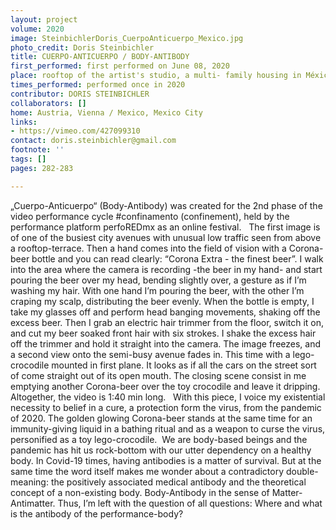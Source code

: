 ```yaml
---
layout: project
volume: 2020
image: SteinbichlerDoris_CuerpoAnticuerpo_Mexico.jpg
photo_credit: Doris Steinbichler
title: CUERPO-ANTICUERPO / BODY-ANTIBODY
first_performed: first performed on June 08, 2020
place: rooftop of the artist's studio, a multi- family housing in México City
times_performed: performed once in 2020
contributor: DORIS STEINBICHLER
collaborators: []
home: Austria, Vienna / Mexico, Mexico City
links:
- https://vimeo.com/427099310
contact: doris.steinbichler@gmail.com
footnote: ''
tags: []
pages: 282-283

---
```


„Cuerpo-Anticuerpo“ (Body-Antibody) was created for the 2nd phase of the video performance cycle #confinamento (confinement), held by the performance platform perfoREDmx as an online festival.
 
The first image is of one of the busiest city avenues with unusual low traffic seen from above a rooftop-terrace. Then a hand comes into the field of vision with a Corona-beer bottle and you can read clearly: “Corona Extra - the finest beer”. I walk into the area where the camera is recording -the beer in my hand- and start pouring the beer over my head, bending slightly over, a gesture as if I’m washing my hair. With one hand I’m pouring the beer, with the other I’m craping my scalp, distributing the beer evenly. When the bottle is empty, I take my glasses off and perform head banging movements, shaking off the excess beer. Then I grab an electric hair trimmer from the floor, switch it on, and cut my beer soaked front hair with six strokes. I shake the excess hair off the trimmer and hold it straight into the camera. The image freezes, and a second view onto the semi-busy avenue fades in. This time with a lego-crocodile mounted in first plane. It looks as if all the cars on the street sort of come straight out of its open mouth. The closing scene consist in me emptying another Corona-beer over the toy crocodile and leave it dripping. Altogether, the video is 1:40 min long.
 
With this piece, I voice my existential necessity to belief in a cure, a protection form the virus, from the pandemic of 2020. The golden glowing Corona-beer stands at the same time for an immunity-giving liquid in a bathing ritual and as a weapon to curse the virus, personified as a toy lego-crocodile. 
We are body-based beings and the pandemic has hit us rock-bottom with our utter dependency on a healthy body. In Covid-19 times, having antibodies is a matter of survival. But at the same time the word itself makes me wonder about a contradictory double-meaning: the positively associated medical antibody and the theoretical concept of a non-existing body. Body-Antibody in the sense of Matter-Antimatter. Thus, I’m left with the question of all questions: Where and what is the antibody of the performance-body?
